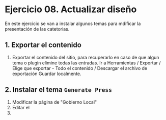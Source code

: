 # Ejercicio 08. Actualizar diseño
En este ejercicio se van a instalar algunos temas para mdificar la presentación de las catetorias.

## 1. Exportar el contenido
1. Exportar el contenido del sitio, para recuperarlo en caso de que algun tema o plugin elimine todas las entradas.
Ir a Herramientas / Exportar  / Elige que exportar - Todo el contenido  / Descargar el archivo de exportación
Guardar localmente.

## 2. Instalar el tema `Generate Press`
1. Modificar la página de "Gobierno Local"
2. Editar el 
3. 





<!--stackedit_data:
eyJoaXN0b3J5IjpbLTg3ODU0NDE1NCwtMTA2NzA2MTQxMCwtMT
YzMjg5MzAxNF19
-->